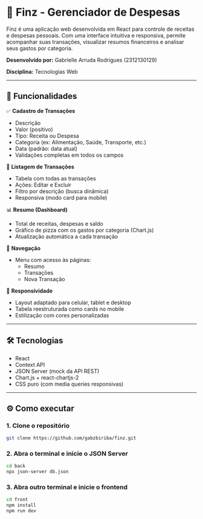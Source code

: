 
# 💸 Finz - Gerenciador de Despesas

Finz é uma aplicação web desenvolvida em React para controle de receitas e despesas pessoais. Com uma interface intuitiva e responsiva, permite acompanhar suas transações, visualizar resumos financeiros e analisar seus gastos por categoria.

**Desenvolvido por:** 
Gabrielle Arruda Rodrigues (2312130129)

**Disciplina:** 
Tecnologias Web

---

## 🚀 Funcionalidades

✅ **Cadastro de Transações**
- Descrição
- Valor (positivo)
- Tipo: Receita ou Despesa
- Categoria (ex: Alimentação, Saúde, Transporte, etc.)
- Data (padrão: data atual)
- Validações completas em todos os campos

📄 **Listagem de Transações**
- Tabela com todas as transações
- Ações: Editar e Excluir
- Filtro por descrição (busca dinâmica)
- Responsiva (modo card para mobile)

📊 **Resumo (Dashboard)**
- Total de receitas, despesas e saldo
- Gráfico de pizza com os gastos por categoria (Chart.js)
- Atualização automática a cada transação

🧭 **Navegação**
- Menu com acesso às páginas:
  - Resumo
  - Transações
  - Nova Transação

🎨 **Responsividade**
- Layout adaptado para celular, tablet e desktop
- Tabela reestruturada como cards no mobile
- Estilização com cores personalizadas

---

## 🛠️ Tecnologias

- React
- Context API
- JSON Server (mock da API REST)
- Chart.js + react-chartjs-2
- CSS puro (com media queries responsivas)

---

## ⚙️ Como executar

### 1. Clone o repositório

```bash
git clone https://github.com/gabzbiriba/finz.git
```

### 2. Abra o terminal e inicie o JSON Server

```bash
cd back
npx json-server db.json
```

### 3. Abra outro terminal e inicie o frontend

```bash
cd front
npm install
npm run dev
```